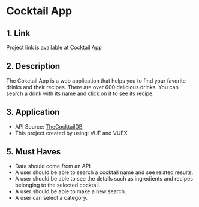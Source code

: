 # Cocktail App

## 1. Link

Project link is available at [Cocktail App](https://github.com/)

## 2. Description

The Cokctail App is a web application that helps you to find your favorite drinks and their recipes. There are over 600 delicious drinks. You can search a drink with its name and click on it to see its recipe.

## 3. Application

- API Source: [TheCocktailDB](https://www.thecocktaildb.com/api.php)
- This project created by using:
  VUE
  and
  VUEX

## 5. Must Haves

- Data should come from an API
- A user should be able to search a cocktail name and see related results.
- A user should be able to see the details such as ingredients and recipes belonging to the selected cocktail.
- A user should be able to make a new search.
- A user can select a category.
